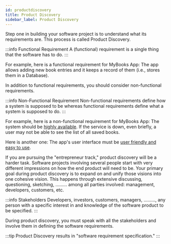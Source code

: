 ```yaml
---
id: productdiscovery
title: Product Discovery
sidebar_label: Product Discovery
---
```


Step one in building your software project is to understand what its requirements are. This process is called Product Discovery.

:::info Functional Requirement
A (functional) requirement is a single thing that the software has to do.
:::

For example, here is a functional requirement for MyBooks App: The app allows adding new book entries and it keeps a record of them (i.e., stores them in a Database).

In addition to functional requirements, you should consider non-functional requirements.

:::info Non-Functional Requirement
Non-functional requirements define how a system is supposed to be whereas functional requirements define what a system is supposed to do.
:::

For example, here is a non-functional requirement for MyBooks App: The system should be [highly available](https://en.wikipedia.org/wiki/High_availability_software). If the service is down, even briefly, a user may not be able to see the list of all saved books.

Here is another one: The app's user interface must be [user friendly and easy to use](https://en.wikipedia.org/wiki/Usability).

If you are pursuing the "entrepreneur track," product discovery will be a harder task. Software projects involving several people start with very different impressions on how the end product will need to be. Your primary goal during product discovery is to expand on and unify those visions into one cohesive vision. This happens through extensive discussing, questioning, sketching, ......... among all parties involved: management, developers, customers, etc.

:::info Stakeholders
Developers, investors, customers, managers, ........., any person with a specific interest in and knowledge of the software product to be specified.
:::

During product discovery, you must speak with all the stakeholders and involve them in defining the software requirements.

:::tip 
Product Discovery results in "software requirement specification."
:::